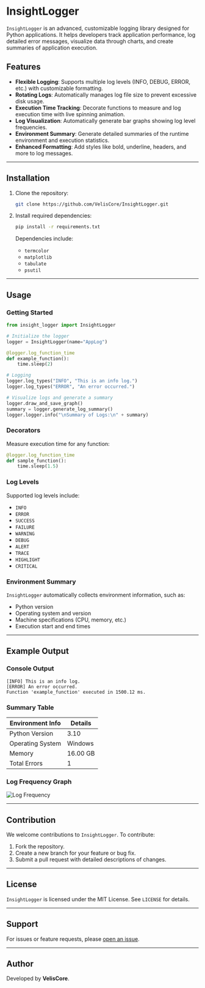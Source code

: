 # **InsightLogger**

`InsightLogger` is an advanced, customizable logging library designed for Python applications. It helps developers track application performance, log detailed error messages, visualize data through charts, and create summaries of application execution.

## **Features**

- **Flexible Logging**: Supports multiple log levels (INFO, DEBUG, ERROR, etc.) with customizable formatting.
- **Rotating Logs**: Automatically manages log file size to prevent excessive disk usage.
- **Execution Time Tracking**: Decorate functions to measure and log execution time with live spinning animation.
- **Log Visualization**: Automatically generate bar graphs showing log level frequencies.
- **Environment Summary**: Generate detailed summaries of the runtime environment and execution statistics.
- **Enhanced Formatting**: Add styles like bold, underline, headers, and more to log messages.

---

## **Installation**

1. Clone the repository:

   ```bash
   git clone https://github.com/VelisCore/InsightLogger.git
   ```

2. Install required dependencies:

   ```bash
   pip install -r requirements.txt
   ```

   Dependencies include:
   - `termcolor`
   - `matplotlib`
   - `tabulate`
   - `psutil`

---

## **Usage**

### **Getting Started**

```python
from insight_logger import InsightLogger

# Initialize the logger
logger = InsightLogger(name="AppLog")

@logger.log_function_time
def example_function():
    time.sleep(2)

# Logging
logger.log_types("INFO", "This is an info log.")
logger.log_types("ERROR", "An error occurred.")

# Visualize logs and generate a summary
logger.draw_and_save_graph()
summary = logger.generate_log_summary()
logger.logger.info("\nSummary of Logs:\n" + summary)
```

### **Decorators**

Measure execution time for any function:

```python
@logger.log_function_time
def sample_function():
    time.sleep(1.5)
```

### **Log Levels**

Supported log levels include:
- `INFO`
- `ERROR`
- `SUCCESS`
- `FAILURE`
- `WARNING`
- `DEBUG`
- `ALERT`
- `TRACE`
- `HIGHLIGHT`
- `CRITICAL`

### **Environment Summary**

`InsightLogger` automatically collects environment information, such as:
- Python version
- Operating system and version
- Machine specifications (CPU, memory, etc.)
- Execution start and end times

---

## **Example Output**

### Console Output

```
[INFO] This is an info log.
[ERROR] An error occurred.
Function 'example_function' executed in 1500.12 ms.
```

### Summary Table

| Environment Info       | Details                 |
|------------------------|-------------------------|
| Python Version         | 3.10                   |
| Operating System       | Windows                |
| Memory                 | 16.00 GB               |
| Total Errors           | 1                      |

### Log Frequency Graph

![Log Frequency](.Insight/2023-12-01/log_frequency.png)

---

## **Contribution**

We welcome contributions to `InsightLogger`. To contribute:
1. Fork the repository.
2. Create a new branch for your feature or bug fix.
3. Submit a pull request with detailed descriptions of changes.

---

## **License**

`InsightLogger` is licensed under the MIT License. See `LICENSE` for details.

---

## **Support**

For issues or feature requests, please [open an issue](https://github.com/VelisCore/InsightLogger/issues).

---

## **Author**

Developed by **VelisCore**.